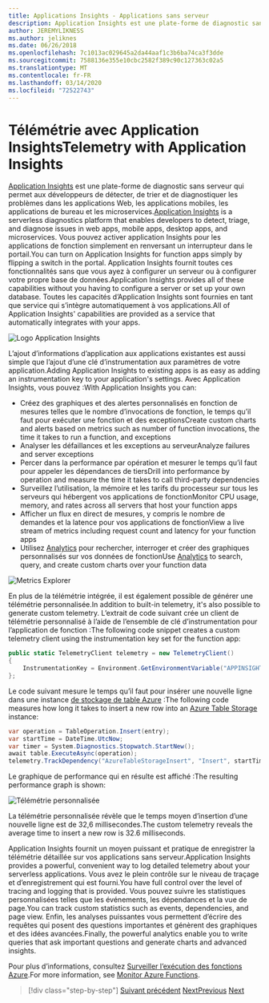 ```yaml
---
title: Applications Insights - Applications sans serveur
description: Application Insights est une plate-forme de diagnostic sans serveur qui permet aux développeurs de détecter, de trier et de diagnostiquer les problèmes dans les applications Web, les applications mobiles, les applications de bureau et les microservices.
author: JEREMYLIKNESS
ms.author: jeliknes
ms.date: 06/26/2018
ms.openlocfilehash: 7c1013ac029645a2da44aaf1c3b6ba74ca3f3dde
ms.sourcegitcommit: 7588136e355e10cbc2582f389c90c127363c02a5
ms.translationtype: MT
ms.contentlocale: fr-FR
ms.lasthandoff: 03/14/2020
ms.locfileid: "72522743"
---
```

# <a name="telemetry-with-application-insights"></a><span data-ttu-id="044d2-103">Télémétrie avec Application Insights</span><span class="sxs-lookup"><span data-stu-id="044d2-103">Telemetry with Application Insights</span></span>

<span data-ttu-id="044d2-104">[Application Insights](https://docs.microsoft.com/azure/application-insights) est une plate-forme de diagnostic sans serveur qui permet aux développeurs de détecter, de trier et de diagnostiquer les problèmes dans les applications Web, les applications mobiles, les applications de bureau et les microservices.</span><span class="sxs-lookup"><span data-stu-id="044d2-104">[Application Insights](https://docs.microsoft.com/azure/application-insights) is a serverless diagnostics platform that enables developers to detect, triage, and diagnose issues in web apps, mobile apps, desktop apps, and microservices.</span></span> <span data-ttu-id="044d2-105">Vous pouvez activer application Insights pour les applications de fonction simplement en renversant un interrupteur dans le portail.</span><span class="sxs-lookup"><span data-stu-id="044d2-105">You can turn on Application Insights for function apps simply by flipping a switch in the portal.</span></span> <span data-ttu-id="044d2-106">Application Insights fournit toutes ces fonctionnalités sans que vous ayez à configurer un serveur ou à configurer votre propre base de données.</span><span class="sxs-lookup"><span data-stu-id="044d2-106">Application Insights provides all of these capabilities without you having to configure a server or set up your own database.</span></span> <span data-ttu-id="044d2-107">Toutes les capacités d’Application Insights sont fournies en tant que service qui s’intègre automatiquement à vos applications.</span><span class="sxs-lookup"><span data-stu-id="044d2-107">All of Application Insights' capabilities are provided as a service that automatically integrates with your apps.</span></span>

![Logo Application Insights](./media/application-insights-logo.png)

<span data-ttu-id="044d2-109">L’ajout d’informations d’application aux applications existantes est aussi simple que l’ajout d’une clé d’instrumentation aux paramètres de votre application.</span><span class="sxs-lookup"><span data-stu-id="044d2-109">Adding Application Insights to existing apps is as easy as adding an instrumentation key to your application's settings.</span></span> <span data-ttu-id="044d2-110">Avec Application Insights, vous pouvez :</span><span class="sxs-lookup"><span data-stu-id="044d2-110">With Application Insights you can:</span></span>

- <span data-ttu-id="044d2-111">Créez des graphiques et des alertes personnalisés en fonction de mesures telles que le nombre d’invocations de fonction, le temps qu’il faut pour exécuter une fonction et des exceptions</span><span class="sxs-lookup"><span data-stu-id="044d2-111">Create custom charts and alerts based on metrics such as number of function invocations, the time it takes to run a function, and exceptions</span></span>
- <span data-ttu-id="044d2-112">Analyser les défaillances et les exceptions au serveur</span><span class="sxs-lookup"><span data-stu-id="044d2-112">Analyze failures and server exceptions</span></span>
- <span data-ttu-id="044d2-113">Percer dans la performance par opération et mesurer le temps qu’il faut pour appeler les dépendances de tiers</span><span class="sxs-lookup"><span data-stu-id="044d2-113">Drill into performance by operation and measure the time it takes to call third-party dependencies</span></span>
- <span data-ttu-id="044d2-114">Surveillez l’utilisation, la mémoire et les tarifs du processeur sur tous les serveurs qui hébergent vos applications de fonction</span><span class="sxs-lookup"><span data-stu-id="044d2-114">Monitor CPU usage, memory, and rates across all servers that host your function apps</span></span>
- <span data-ttu-id="044d2-115">Afficher un flux en direct de mesures, y compris le nombre de demandes et la latence pour vos applications de fonction</span><span class="sxs-lookup"><span data-stu-id="044d2-115">View a live stream of metrics including request count and latency for your function apps</span></span>
- <span data-ttu-id="044d2-116">Utilisez [Analytics](https://docs.microsoft.com/azure/application-insights/app-insights-analytics) pour rechercher, interroger et créer des graphiques personnalisés sur vos données de fonction</span><span class="sxs-lookup"><span data-stu-id="044d2-116">Use [Analytics](https://docs.microsoft.com/azure/application-insights/app-insights-analytics) to search, query, and create custom charts over your function data</span></span>

![Metrics Explorer](./media/metrics-explorer.png)

<span data-ttu-id="044d2-118">En plus de la télémétrie intégrée, il est également possible de générer une télémétrie personnalisée.</span><span class="sxs-lookup"><span data-stu-id="044d2-118">In addition to built-in telemetry, it's also possible to generate custom telemetry.</span></span> <span data-ttu-id="044d2-119">L’extrait de code suivant crée un client de télémétrie personnalisé à l’aide de l’ensemble de clé d’instrumentation pour l’application de fonction :</span><span class="sxs-lookup"><span data-stu-id="044d2-119">The following code snippet creates a custom telemetry client using the instrumentation key set for the function app:</span></span>

```csharp
public static TelemetryClient telemetry = new TelemetryClient()
{
    InstrumentationKey = Environment.GetEnvironmentVariable("APPINSIGHTS_INSTRUMENTATIONKEY")
};
```

<span data-ttu-id="044d2-120">Le code suivant mesure le temps qu’il faut pour insérer une nouvelle ligne dans une instance [de stockage de table Azure](https://docs.microsoft.com/azure/cosmos-db/table-storage-overview) :</span><span class="sxs-lookup"><span data-stu-id="044d2-120">The following code measures how long it takes to insert a new row into an [Azure Table Storage](https://docs.microsoft.com/azure/cosmos-db/table-storage-overview) instance:</span></span>

```csharp
var operation = TableOperation.Insert(entry);
var startTime = DateTime.UtcNow;
var timer = System.Diagnostics.Stopwatch.StartNew();
await table.ExecuteAsync(operation);
telemetry.TrackDependency("AzureTableStorageInsert", "Insert", startTime, timer.Elapsed, true);
```

<span data-ttu-id="044d2-121">Le graphique de performance qui en résulte est affiché :</span><span class="sxs-lookup"><span data-stu-id="044d2-121">The resulting performance graph is shown:</span></span>

![Télémétrie personnalisée](./media/custom-telemetry.png)

<span data-ttu-id="044d2-123">La télémétrie personnalisée révèle que le temps moyen d’insertion d’une nouvelle ligne est de 32,6 millisecondes.</span><span class="sxs-lookup"><span data-stu-id="044d2-123">The custom telemetry reveals the average time to insert a new row is 32.6 milliseconds.</span></span>

<span data-ttu-id="044d2-124">Application Insights fournit un moyen puissant et pratique de enregistrer la télémétrie détaillée sur vos applications sans serveur.</span><span class="sxs-lookup"><span data-stu-id="044d2-124">Application Insights provides a powerful, convenient way to log detailed telemetry about your serverless applications.</span></span> <span data-ttu-id="044d2-125">Vous avez le plein contrôle sur le niveau de traçage et d’enregistrement qui est fourni.</span><span class="sxs-lookup"><span data-stu-id="044d2-125">You have full control over the level of tracing and logging that is provided.</span></span> <span data-ttu-id="044d2-126">Vous pouvez suivre les statistiques personnalisées telles que les événements, les dépendances et la vue de page.</span><span class="sxs-lookup"><span data-stu-id="044d2-126">You can track custom statistics such as events, dependencies, and page view.</span></span> <span data-ttu-id="044d2-127">Enfin, les analyses puissantes vous permettent d’écrire des requêtes qui posent des questions importantes et génèrent des graphiques et des idées avancées.</span><span class="sxs-lookup"><span data-stu-id="044d2-127">Finally, the powerful analytics enable you to write queries that ask important questions and generate charts and advanced insights.</span></span>

<span data-ttu-id="044d2-128">Pour plus d’informations, consultez [Surveiller l’exécution des fonctions Azure](https://docs.microsoft.com/azure/azure-functions/functions-monitoring).</span><span class="sxs-lookup"><span data-stu-id="044d2-128">For more information, see [Monitor Azure Functions](https://docs.microsoft.com/azure/azure-functions/functions-monitoring).</span></span>

>[!div class="step-by-step"]
><span data-ttu-id="044d2-129">[Suivant précédent](azure-functions.md)
>[Next](logic-apps.md)</span><span class="sxs-lookup"><span data-stu-id="044d2-129">[Previous](azure-functions.md)
[Next](logic-apps.md)</span></span>
